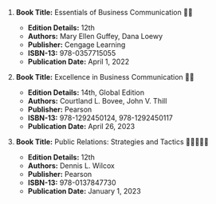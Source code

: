 1. **Book Title:** Essentials of Business Communication 📒🚫
   - **Edition Details:** 12th
   - **Authors:** Mary Ellen Guffey, Dana Loewy
   - **Publisher:** Cengage Learning
   - **ISBN-13:** 978-0357715055
   - **Publication Date:** April 1, 2022

2. **Book Title:** Excellence in Business Communication 📒🚫
   - **Edition Details:** 14th, Global Edition
   - **Authors:** Courtland L. Bovee, John V. Thill
   - **Publisher:** Pearson
   - **ISBN-13:** 978-1292450124, 978-1292450117
   - **Publication Date:** April 26, 2023

3. **Book Title:** Public Relations: Strategies and Tactics 🚨🚨🚨🚨🚨 
   - **Edition Details:** 12th
   - **Authors:** Dennis L. Wilcox
   - **Publisher:** Pearson 
   - **ISBN-13:** 978-0137847730
   - **Publication Date:** January 1, 2023
